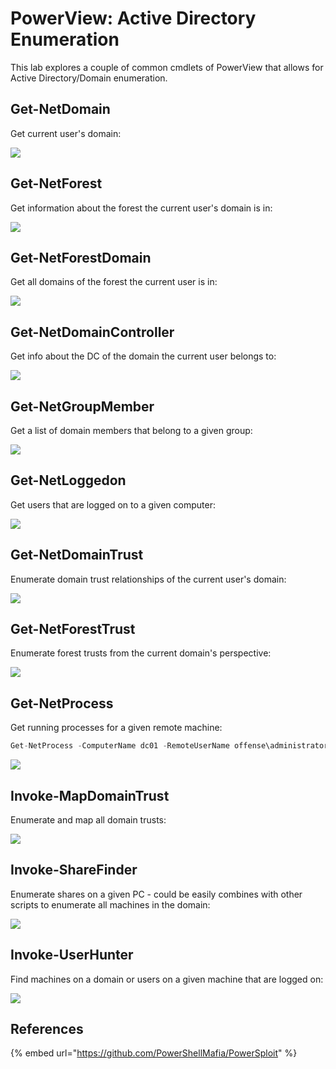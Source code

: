 # PowerView: Active Directory Enumeration

This lab explores a couple of common cmdlets of PowerView that allows for Active Directory/Domain enumeration.

## Get-NetDomain

Get current user's domain:

![](../../.gitbook/assets/powerview-getnetdomain.png)

## Get-NetForest

Get information about the forest the current user's domain is in:

![](../../.gitbook/assets/powerview-forestinfo.png)

## Get-NetForestDomain

Get all domains of the forest the current user is in:

![](../../.gitbook/assets/powerview-forest-domains.png)

## Get-NetDomainController

Get info about the DC of the domain the current user belongs to:

![](../../.gitbook/assets/powerview-getdc.png)

## Get-NetGroupMember

Get a list of domain members that belong to a given group:

![](../../.gitbook/assets/powerview-groups.png)

## Get-NetLoggedon

Get users that are logged on to a given computer:

![](../../.gitbook/assets/powerview-connected-users.png)

## Get-NetDomainTrust

Enumerate domain trust relationships of the current user's domain:

![](../../.gitbook/assets/powerview-domain-trusts.png)

## Get-NetForestTrust

Enumerate forest trusts from the current domain's perspective:

![](../../.gitbook/assets/powerview-foresttrusts.png)

## Get-NetProcess

Get running processes for a given remote machine:

```csharp
Get-NetProcess -ComputerName dc01 -RemoteUserName offense\administrator -RemotePassword 123456 | ft
```

![](<../../.gitbook/assets/Screenshot from 2018-11-02 10-11-17.png>)

## Invoke-MapDomainTrust

Enumerate and map all domain trusts:

![](../../.gitbook/assets/powerview-all-domain-trusts.png)

## Invoke-ShareFinder

Enumerate shares on a given PC - could be easily combines with other scripts to enumerate all machines in the domain:

![](../../.gitbook/assets/powerview-enumerate-shares.png)

## Invoke-UserHunter

Find machines on a domain or users on a given machine that are logged on:

![](../../.gitbook/assets/powerview-invoke-user-hunter.png)

## References

{% embed url="https://github.com/PowerShellMafia/PowerSploit" %}
